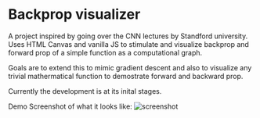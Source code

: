 # Backprop visualizer 

A project inspired by going over the CNN lectures by Standford university.
Uses HTML Canvas and vanilla JS to stimulate and visualize backprop and forward prop of a simple function as a computational graph. 

Goals are to extend this to mimic gradient descent and also to visualize any trivial mathermatical function to demostrate forward and backward prop. 

Currently the development is at its inital stages. 

Demo Screenshot of what it looks like: ![screenshot](https://static.javatpoint.com/top10-technologies/images/top-10-richest-universities-in-the-world1.jpg)
 
